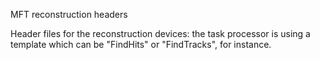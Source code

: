 MFT reconstruction headers

Header files for the reconstruction devices: the task processor is using a
template which can be "FindHits" or "FindTracks", for instance.

